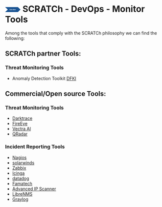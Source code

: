 # <img src="../../images/monitor.png" alt ='monitor'  width="10%" > SCRATCh - DevOps - Monitor Tools


Among the tools that comply with the SCRATCh philosophy we can find the following:

## **SCRATCh partner Tools**:	


### Threat Monitoring Tools
* Anomaly Detection Toolkit [DFKI]



## **Commercial/Open source Tools**:

### Threat Monitoring Tools
* [Darktrace]
* [FireEye]
* [Vectra AI]
* [QRadar]

### Incident Reporting Tools
* [Nagios]
* [solarwinds]
* [Zabbix]
* [Icinga]
* [datadog]
* [Famatech]
* [Advanced IP Scanner]
* [LibreNMS]
* [Graylog]

[DFKI]: ./DFKI/README.md 
[datadog]: https://www.datadoghq.com/
[Famatech]: https://www.radmin.es/
[Advanced IP Scanner]: https://www.advanced-ip-scanner.com/es/
[LibreNMS]: https://www.librenms.org/
[Graylog]: https://www.graylog.org/

[Darktrace]: https://www.darktrace.com/
[FireEye]: https://www.fireeye.com/  
[Vectra AI]: https://www.vectra.ai/
[QRadar]: https://www.ibm.com/uk-en/products/qradar-siem
[Nagios]: https://www.nagios.org/
[solarwinds]: https://www.solarwinds.com/
[Zabbix]: https://www.zabbix.com/
[Icinga]: https://icinga.com/
